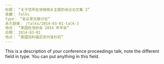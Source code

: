 ```yaml
---
标题： “关于您所在领域相关主题的会议论文集 3”
收藏： Talks
type： “会议录文献讨论”
永久链接： /talks/2014-03-01-talk-3
地点： “美国检测协会 2014 年年会”
日期： 2014-03-01
地点： “美国加利福尼亚州洛杉矶”
---
```


This is a description of your conference proceedings talk, note the different field in type. You can put anything in this field.
